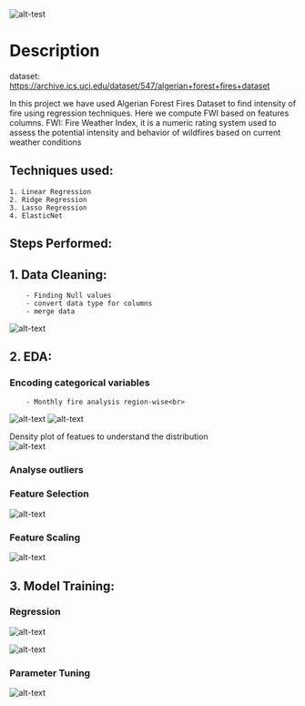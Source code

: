 ![alt-test](https://github.com/HitPant/Fire_intensity_regressor/blob/master/images/algeria.jpeg)

# Description

dataset: https://archive.ics.uci.edu/dataset/547/algerian+forest+fires+dataset

In this project we have used Algerian Forest Fires Dataset to find intensity of fire using regression techniques. Here we compute FWI based on features columns.
FWI: Fire Weather Index, it is a numeric rating system used to assess the potential intensity and behavior of wildfires based on current weather conditions

## Techniques used:<br>
    1. Linear Regression
    2. Ridge Regression
    3. Lasso Regression
    4. ElasticNet

## Steps Performed: <br>
## 1. Data Cleaning:
        - Finding Null values
        - convert data type for columns
        - merge data

![alt-text](https://github.com/HitPant/Fire_intensity_regressor/blob/master/images/cleaned_data.png)
    
## 2. EDA:
### Encoding categorical variables

        - Monthly fire analysis region-wise<br>
![alt-text](https://github.com/HitPant/Fire_intensity_regressor/blob/master/images/fire1.png)
![alt-text](https://github.com/HitPant/Fire_intensity_regressor/blob/master/images/fire2.png)

Density plot of featues to understand the distribution<br>
![alt-text](https://github.com/HitPant/Fire_intensity_regressor/blob/master/images/data_dist.png)

### Analyse outliers<br>

### Feature Selection <br>
![alt-text](https://github.com/HitPant/Fire_intensity_regressor/blob/master/images/corr.png)

### Feature Scaling <br>
![alt-text](https://github.com/HitPant/Fire_intensity_regressor/blob/master/images/scaling.png)
    
## 3. Model Training:
### Regression
![alt-text](https://github.com/HitPant/Fire_intensity_regressor/blob/master/images/Slide1.JPG)

![alt-text](https://github.com/HitPant/Fire_intensity_regressor/blob/master/images/Screenshot%202023-10-08%20203244.png)

### Parameter Tuning
![alt-text](https://github.com/HitPant/Fire_intensity_regressor/blob/master/images/Screenshot%202023-10-08%20210557.png)


        



